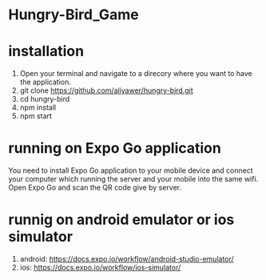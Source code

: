 # Hungry-Bird_Game
# installation
1. Open your terminal and navigate to a direcory where you want to have the application.
2. git clone https://github.com/aliyawer/hungry-bird.git
3. cd hungry-bird
4. npm install
5. npm start

# running on Expo Go application
You need to install Expo Go application to your mobile device and connect your computer which running the server and your mobile into the same wifi. Open Expo Go and scan the QR code give by server.

# runnig on android emulator or ios simulator
1. android: https://docs.expo.io/workflow/android-studio-emulator/
2. ios: https://docs.expo.io/workflow/ios-simulator/
